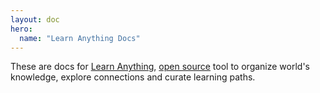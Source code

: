 ```yaml
---
layout: doc
hero:
  name: "Learn Anything Docs"
---
```


These are docs for [Learn Anything](https://learn-anything.xyz), [open source](https://github.com/learn-anything/learn-anything.xyz) tool to organize world's knowledge, explore connections and curate learning paths.
